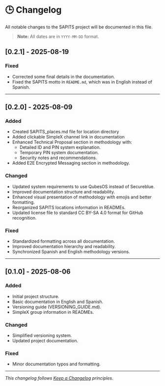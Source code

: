 # 🕒 Changelog

All notable changes to the SAPITS project will be documented in this file.

> **Note:** All dates are in `YYYY-MM-DD` format.

## [0.2.1] - 2025-08-19

### Fixed
- Corrected some final details in the documentation.
- Fixed the SAPITS motto in `README.md`, which was in English instead of Spanish.

---

## [0.2.0] - 2025-08-09

### Added
- Created SAPITS_places.md file for location directory
- Added clickable SimpleX channel link in documentation
- Enhanced Technical Proposal section in methodology with:
  - Detailed ID and PIN system explanation.
  - Temporary PIN system documentation.
  - Security notes and recommendations.
- Added E2E Encrypted Messaging section in methodology.

### Changed
- Updated system requirements to use QubesOS instead of Secureblue.
- Improved documentation structure and readability.
- Enhanced visual presentation of methodology with emojis and better formatting.
- Reorganized SAPITS locations information in READMEs.
- Updated license file to standard CC BY-SA 4.0 format for GitHub recognition.

### Fixed
- Standardized formatting across all documentation.
- Improved documentation hierarchy and readability.
- Synchronized Spanish and English methodology versions.

---

## [0.1.0] - 2025-08-06

### Added
- Initial project structure.
- Basic documentation in English and Spanish.
- Versioning guide (VERSIONING_GUIDE.md).
- SimpleX group information in READMEs.

### Changed
- Simplified versioning system.
- Updated project documentation.

### Fixed
- Minor documentation typos and formatting.

---
*This changelog follows [Keep a Changelog](https://keepachangelog.com/) principles.*
